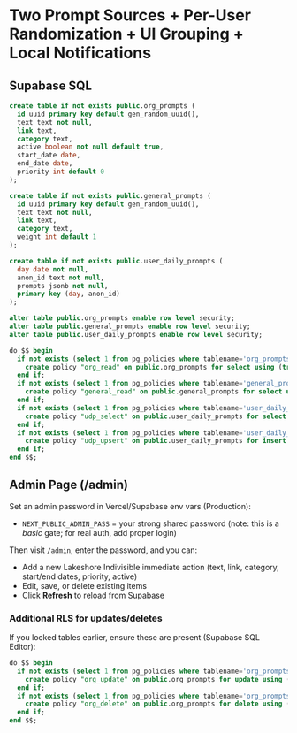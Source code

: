 # Two Prompt Sources + Per-User Randomization + UI Grouping + Local Notifications

## Supabase SQL

```sql
create table if not exists public.org_prompts (
  id uuid primary key default gen_random_uuid(),
  text text not null,
  link text,
  category text,
  active boolean not null default true,
  start_date date,
  end_date date,
  priority int default 0
);

create table if not exists public.general_prompts (
  id uuid primary key default gen_random_uuid(),
  text text not null,
  link text,
  category text,
  weight int default 1
);

create table if not exists public.user_daily_prompts (
  day date not null,
  anon_id text not null,
  prompts jsonb not null,
  primary key (day, anon_id)
);

alter table public.org_prompts enable row level security;
alter table public.general_prompts enable row level security;
alter table public.user_daily_prompts enable row level security;

do $$ begin
  if not exists (select 1 from pg_policies where tablename='org_prompts' and policyname='org_read') then
    create policy "org_read" on public.org_prompts for select using (true);
  end if;
  if not exists (select 1 from pg_policies where tablename='general_prompts' and policyname='general_read') then
    create policy "general_read" on public.general_prompts for select using (true);
  end if;
  if not exists (select 1 from pg_policies where tablename='user_daily_prompts' and policyname='udp_select') then
    create policy "udp_select" on public.user_daily_prompts for select using (true);
  end if;
  if not exists (select 1 from pg_policies where tablename='user_daily_prompts' and policyname='udp_upsert') then
    create policy "udp_upsert" on public.user_daily_prompts for insert with check (true);
  end if;
end $$;
```


## Admin Page (/admin)

Set an admin password in Vercel/Supabase env vars (Production):
- `NEXT_PUBLIC_ADMIN_PASS` = your strong shared password (note: this is a *basic* gate; for real auth, add proper login)

Then visit `/admin`, enter the password, and you can:
- Add a new Lakeshore Indivisible immediate action (text, link, category, start/end dates, priority, active)
- Edit, save, or delete existing items
- Click **Refresh** to reload from Supabase

### Additional RLS for updates/deletes
If you locked tables earlier, ensure these are present (Supabase SQL Editor):

```sql
do $$ begin
  if not exists (select 1 from pg_policies where tablename='org_prompts' and policyname='org_update') then
    create policy "org_update" on public.org_prompts for update using (true) with check (true);
  end if;
  if not exists (select 1 from pg_policies where tablename='org_prompts' and policyname='org_delete') then
    create policy "org_delete" on public.org_prompts for delete using (true);
  end if;
end $$;
```
